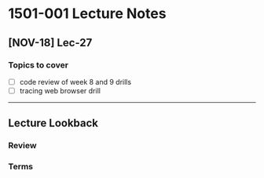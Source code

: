 # 1501-001 Lecture Notes

## [NOV-18] Lec-27

### Topics to cover

- [ ] code review of week 8 and 9 drills
- [ ] tracing web browser drill

---

## Lecture Lookback

### Review

### Terms
